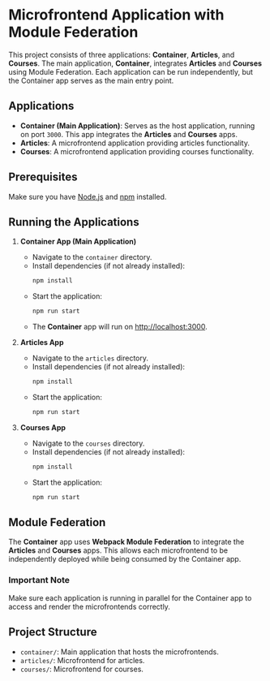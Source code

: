 # Microfrontend Application with Module Federation

This project consists of three applications: **Container**, **Articles**, and **Courses**. The main application, **Container**, integrates **Articles** and **Courses** using Module Federation. Each application can be run independently, but the Container app serves as the main entry point.

## Applications

- **Container (Main Application)**: Serves as the host application, running on port `3000`. This app integrates the **Articles** and **Courses** apps.
- **Articles**: A microfrontend application providing articles functionality.
- **Courses**: A microfrontend application providing courses functionality.

## Prerequisites

Make sure you have [Node.js](https://nodejs.org/) and [npm](https://www.npmjs.com/) installed.

## Running the Applications

1. **Container App (Main Application)**

   - Navigate to the `container` directory.
   - Install dependencies (if not already installed):
     ```bash
     npm install
     ```
   - Start the application:
     ```bash
     npm run start
     ```
   - The **Container** app will run on [http://localhost:3000](http://localhost:3000).

2. **Articles App**

   - Navigate to the `articles` directory.
   - Install dependencies (if not already installed):
     ```bash
     npm install
     ```
   - Start the application:
     ```bash
     npm run start
     ```

3. **Courses App**

   - Navigate to the `courses` directory.
   - Install dependencies (if not already installed):
     ```bash
     npm install
     ```
   - Start the application:
     ```bash
     npm run start
     ```

## Module Federation

The **Container** app uses **Webpack Module Federation** to integrate the **Articles** and **Courses** apps. This allows each microfrontend to be independently deployed while being consumed by the Container app.

### Important Note

Make sure each application is running in parallel for the Container app to access and render the microfrontends correctly.

## Project Structure

- `container/`: Main application that hosts the microfrontends.
- `articles/`: Microfrontend for articles.
- `courses/`: Microfrontend for courses.